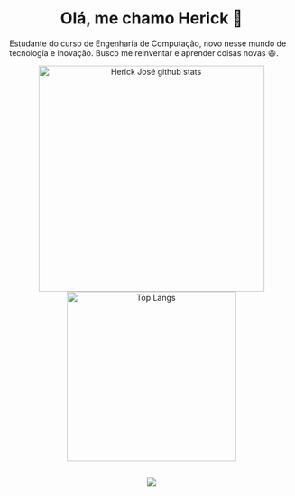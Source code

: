 <h1 align="center">Olá, me chamo Herick 👋</h1>

Estudante do curso de Engenharia de Computação, novo nesse mundo de tecnologia e inovação. Busco me reinventar e aprender coisas novas 😃.

<p align="center">
  <img width="400" alt="Herick José github stats" src="https://github-readme-stats.vercel.app/api?username=herickjose&count_private=true&theme=dark&show_icons=true" />
  <img width="300" alt="Top Langs" src="https://github-readme-stats.vercel.app/api/top-langs/?username=herickjose&layout=compact&langs_count=8&theme=dark&show_icons=true" />
</p>

##

<p align="center">
   <a href = "mailto:herickjose.dev@gmail.com"><img src="https://img.shields.io/badge/Gmail-D14836?style=for-the-badge&logo=gmail&logoColor=white"></a>
